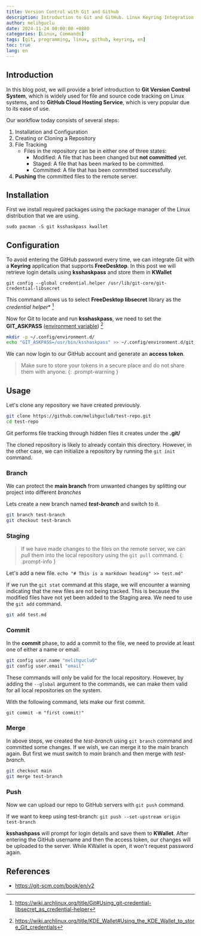 ```yaml
---
title: Version Control with Git and Github
description: Introduction to Git and GitHub. Linux Keyring Integration.
author: melihguclu
date: 2024-11-24 00:00:00 +0800
categories: [Linux, Commands]
tags: [git, programming, linux, github, keyring, en]
toc: true
lang: en
---
```


## Introduction


In this blog post, we will provide a brief introduction to **Git Version Control System**, which is widely used for file and source code tracking on Linux systems, and to **GitHub Cloud Hosting Service**, which is very popular due to its ease of use.


Our workflow today consists of several steps:

1. Installation and Configuration
2. Creating or Cloning a Repository
3. File Tracking
    - Files in the repository can be in either one of three states:
      - Modified: A file that has been changed but **not committed** yet.
      - Staged: A file that has been marked to be committed. 
      - Committed: A file that has been committed successfully.
4. **Pushing** the committed files to the remote server.
  
## Installation

First we install required packages using the package manager of the Linux distribution that we are using.

`sudo pacman -S git ksshaskpass kwallet`

## Configuration

To avoid entering the GitHub password every time, we can integrate Git with a **Keyring** application that supports **FreeDesktop**. In this post we will retrieve login details using **ksshaskpass** and store them in **KWallet**

`git config --global credential.helper /usr/lib/git-core/git-credential-libsecret`

This command allows us to select **FreeDesktop libsecret** library as the *credential helper** [^ref1]

Now for Git to locate and run **ksshaskpass**, we need to set the **GIT_ASKPASS** ([environment variable](/posts/environment_variables)) [^ref2]

```bash
mkdir -p ~/.config/environment.d/
echo "GIT_ASKPASS=/usr/bin/ksshaskpass" >> ~/.config/environment.d/git_askpass.conf
```

We can now login to our GitHub account and generate an **access token**.

> Make sure to store your tokens in a secure place and do not share them with anyone.
{: .prompt-warning }


## Usage

Let's clone any repository we have created previously.

``` bash
git clone https://github.com/melihguclu0/test-repo.git
cd test-repo
```
Git performs file tracking through hidden files it creates under the **.git/**


The cloned repository is likely to already contain this directory. However, in the other case, we can initialize a repository by running the `git init` command.


### Branch
We can protect the **main branch** from unwanted changes by splitting our project into different *branches*

Lets create a new branch named ***test-branch*** and switch to it.

```bash
git branch test-branch
git checkout test-branch
```

### Staging

>If we have made changes to the files on the remote server, we can *pull* them into the local repository using the `git pull` command.
{: .prompt-info }

Let's add a new file.
`echo "# This is a markdown heading" >> test.md"`

If we run the `git stat` command at this stage, we will encounter a warning indicating that the new files are not being tracked. This is because the modified files have not yet been added to the Staging area. We need to use the `git add` command.

```bash
git add test.md
```

### Commit
In the **commit** phase, to add a commit to the file, we need to provide at least one of either a name or email.

```bash
git config user.name "melihguclu0"
git config user.email "email"
```
These commands will only be valid for the local repository. However, by adding the `--global` argument to the commands, we can make them valid for all local repositories on the system.

With the following command, lets make our first commit.

`git commit -m "first commit!"`

### Merge

In above steps, we created the *test-branch* using `git branch` command and committed some changes. If we wish, we can merge it to the main branch again. But first we must switch to *main* branch and then merge with *test-branch*. 

```bash
git checkout main
git merge test-branch

```
### Push
Now we can upload our repo to GitHub servers with `git push` command.

If we want to keep using test-branch:
`git push --set-upstream origin test-branch`

**ksshashpass** will prompt for login details and save them to **KWallet**. After entering the GitHub username and then the access token, our changes will be uploaded to the server. While KWallet is open, it won't request password again. 
## References

[^ref1]: <https://wiki.archlinux.org/title/Git#Using_git-credential-libsecret_as_credential-helper>

[^ref2]: <https://wiki.archlinux.org/title/KDE_Wallet#Using_the_KDE_Wallet_to_store_Git_credentials>

- <https://git-scm.com/book/en/v2>



